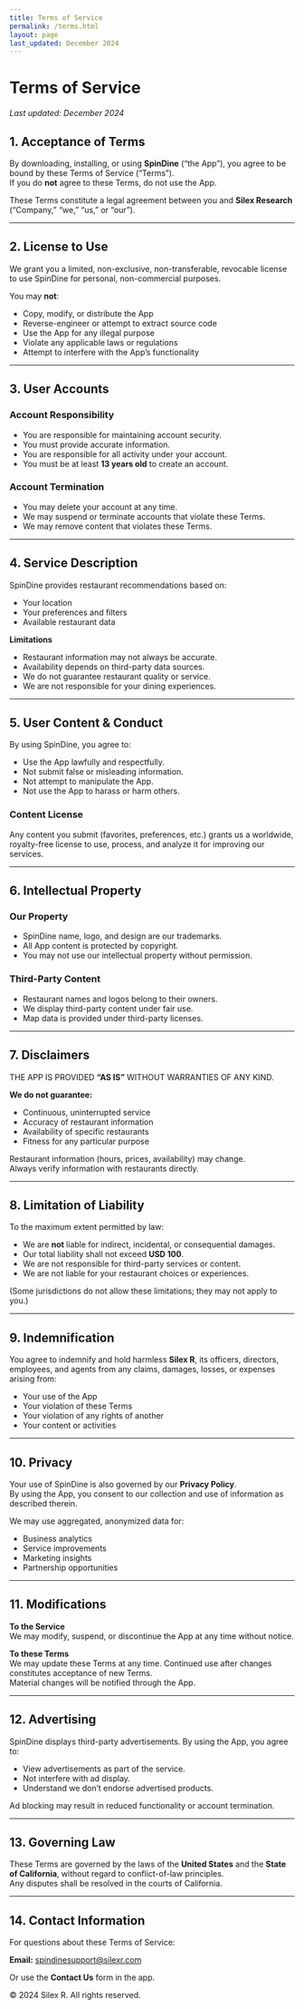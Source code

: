 ```yaml
---
title: Terms of Service
permalink: /terms.html
layout: page
last_updated: December 2024
---
```


# Terms of Service  
_Last updated: December 2024_

## 1. Acceptance of Terms
By downloading, installing, or using **SpinDine** (“the App”), you agree to be bound by these Terms of Service (“Terms”).  
If you do **not** agree to these Terms, do not use the App.

These Terms constitute a legal agreement between you and **Silex Research** (“Company,” “we,” “us,” or “our”).

---

## 2. License to Use
We grant you a limited, non-exclusive, non-transferable, revocable license to use SpinDine for personal, non-commercial purposes.

You may **not**:

* Copy, modify, or distribute the App  
* Reverse-engineer or attempt to extract source code  
* Use the App for any illegal purpose  
* Violate any applicable laws or regulations  
* Attempt to interfere with the App’s functionality  

---

## 3. User Accounts
### Account Responsibility
* You are responsible for maintaining account security.  
* You must provide accurate information.  
* You are responsible for all activity under your account.  
* You must be at least **13 years old** to create an account.

### Account Termination
* You may delete your account at any time.  
* We may suspend or terminate accounts that violate these Terms.  
* We may remove content that violates these Terms.

---

## 4. Service Description
SpinDine provides restaurant recommendations based on:

* Your location  
* Your preferences and filters  
* Available restaurant data  

**Limitations**

* Restaurant information may not always be accurate.  
* Availability depends on third-party data sources.  
* We do not guarantee restaurant quality or service.  
* We are not responsible for your dining experiences.

---

## 5. User Content & Conduct
By using SpinDine, you agree to:

* Use the App lawfully and respectfully.  
* Not submit false or misleading information.  
* Not attempt to manipulate the App.  
* Not use the App to harass or harm others.

### Content License  
Any content you submit (favorites, preferences, etc.) grants us a worldwide, royalty-free license to use, process, and analyze it for improving our services.

---

## 6. Intellectual Property
### Our Property
* SpinDine name, logo, and design are our trademarks.  
* All App content is protected by copyright.  
* You may not use our intellectual property without permission.

### Third-Party Content
* Restaurant names and logos belong to their owners.  
* We display third-party content under fair use.  
* Map data is provided under third-party licenses.

---

## 7. Disclaimers
THE APP IS PROVIDED **“AS IS”** WITHOUT WARRANTIES OF ANY KIND.

**We do not guarantee:**

* Continuous, uninterrupted service  
* Accuracy of restaurant information  
* Availability of specific restaurants  
* Fitness for any particular purpose  

Restaurant information (hours, prices, availability) may change.  
Always verify information with restaurants directly.

---

## 8. Limitation of Liability
To the maximum extent permitted by law:

* We are **not** liable for indirect, incidental, or consequential damages.  
* Our total liability shall not exceed **USD 100**.  
* We are not responsible for third-party services or content.  
* We are not liable for your restaurant choices or experiences.

(Some jurisdictions do not allow these limitations; they may not apply to you.)

---

## 9. Indemnification
You agree to indemnify and hold harmless **Silex R**, its officers, directors, employees, and agents from any claims, damages, losses, or expenses arising from:

* Your use of the App  
* Your violation of these Terms  
* Your violation of any rights of another  
* Your content or activities  

---

## 10. Privacy
Your use of SpinDine is also governed by our **Privacy Policy**.  
By using the App, you consent to our collection and use of information as described therein.

We may use aggregated, anonymized data for:

* Business analytics  
* Service improvements  
* Marketing insights  
* Partnership opportunities  

---

## 11. Modifications
**To the Service**  
We may modify, suspend, or discontinue the App at any time without notice.

**To these Terms**  
We may update these Terms at any time. Continued use after changes constitutes acceptance of new Terms.  
Material changes will be notified through the App.

---

## 12. Advertising
SpinDine displays third-party advertisements. By using the App, you agree to:

* View advertisements as part of the service.  
* Not interfere with ad display.  
* Understand we don’t endorse advertised products.

Ad blocking may result in reduced functionality or account termination.

---

## 13. Governing Law
These Terms are governed by the laws of the **United States** and the **State of California**, without regard to conflict-of-law principles.  
Any disputes shall be resolved in the courts of California.

---

## 14. Contact Information
For questions about these Terms of Service:  

**Email:** spindinesupport@silexr.com  

Or use the **Contact Us** form in the app.

© 2024 Silex R. All rights reserved.
